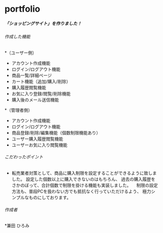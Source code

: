 # portfolio
##### 「ショッピングサイト」を作りました！

###### 作成した機能
*（ユーザー側）
* アカウント作成機能
* ログイン/ログアウト機能
* 商品一覧/詳細ページ
* カート機能（追加/購入/削除）
* 購入履歴閲覧機能
* お気に入り登録/閲覧/削除機能
* 購入後のメール送信機能

*（管理者側）
* アカウント作成機能
* ログイン/ログアウト機能
* 商品登録/削除/編集機能（個数制限機能あり）
* ユーザー購入履歴閲覧機能
* ユーザーお気に入り閲覧機能


###### こだわったポイント
* 転売業者対策として、商品に購入制限を設定することができるように致しました。
  設定した個数以上に購入できないのはもちろん、
  過去の購入履歴をさかのぼって、合計個数で制限を掛ける機能も実装しました。
　制限の設定方法も、普段PCを扱わない方でも抵抗なく行っていただけるよう、
  極力シンプルなものにしております。


###### 作成者
*兼田 ひろみ
